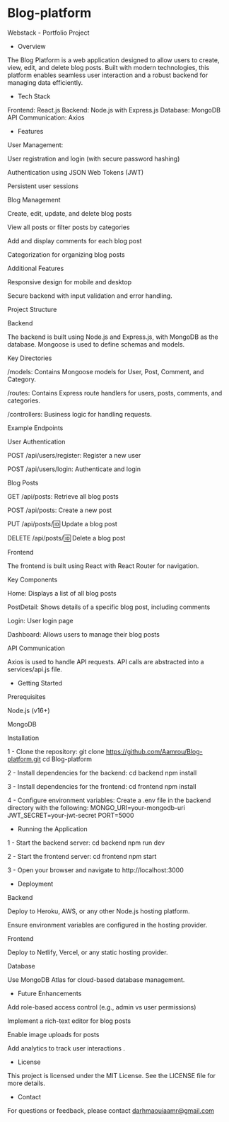 # Blog-platform
Webstack - Portfolio Project
* Overview

The Blog Platform is a web application designed to allow users to create, view, edit, and delete blog posts. Built with modern technologies, this platform enables seamless user interaction and a robust backend for managing data efficiently.

* Tech Stack

Frontend: React.js
Backend: Node.js with Express.js
Database: MongoDB
API Communication: Axios

* Features

User Management:

User registration and login (with secure password hashing)

Authentication using JSON Web Tokens (JWT)

Persistent user sessions

Blog Management

Create, edit, update, and delete blog posts

View all posts or filter posts by categories

Add and display comments for each blog post

Categorization for organizing blog posts

Additional Features

Responsive design for mobile and desktop

Secure backend with input validation and error handling.

Project Structure

Backend

The backend is built using Node.js and Express.js, with MongoDB as the database. Mongoose is used to define schemas and models.

Key Directories

/models: Contains Mongoose models for User, Post, Comment, and Category.

/routes: Contains Express route handlers for users, posts, comments, and categories.

/controllers: Business logic for handling requests.

Example Endpoints

User Authentication

POST /api/users/register: Register a new user

POST /api/users/login: Authenticate and login

Blog Posts

GET /api/posts: Retrieve all blog posts

POST /api/posts: Create a new post

PUT /api/posts/:id: Update a blog post

DELETE /api/posts/:id: Delete a blog post

Frontend

The frontend is built using React with React Router for navigation.

Key Components

Home: Displays a list of all blog posts

PostDetail: Shows details of a specific blog post, including comments

Login: User login page

Dashboard: Allows users to manage their blog posts

API Communication

Axios is used to handle API requests. API calls are abstracted into a services/api.js file.

* Getting Started

Prerequisites

Node.js (v16+)

MongoDB 

Installation

1 - Clone the repository:
git clone https://github.com/Aamrou/Blog-platform.git
cd Blog-platform

2 - Install dependencies for the backend:
cd backend
npm install

3 - Install dependencies for the frontend:
cd frontend
npm install

4 - Configure environment variables: Create a .env file in the backend directory with the following:
MONGO_URI=your-mongodb-uri
JWT_SECRET=your-jwt-secret
PORT=5000

* Running the Application

1 - Start the backend server:
cd backend
npm run dev

2 - Start the frontend server:
cd frontend
npm start

3 - Open your browser and navigate to http://localhost:3000

* Deployment

Backend

Deploy to Heroku, AWS, or any other Node.js hosting platform.

Ensure environment variables are configured in the hosting provider.

Frontend

Deploy to Netlify, Vercel, or any static hosting provider.

Database

Use MongoDB Atlas for cloud-based database management.

* Future Enhancements

Add role-based access control (e.g., admin vs user permissions)

Implement a rich-text editor for blog posts

Enable image uploads for posts

Add analytics to track user interactions .

* License

This project is licensed under the MIT License. See the LICENSE file for more details.

* Contact

For questions or feedback, please contact
darhmaouiaamr@gmail.com




